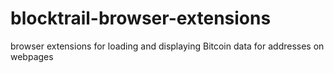 # blocktrail-browser-extensions
browser extensions for loading and displaying Bitcoin data for addresses on webpages 
